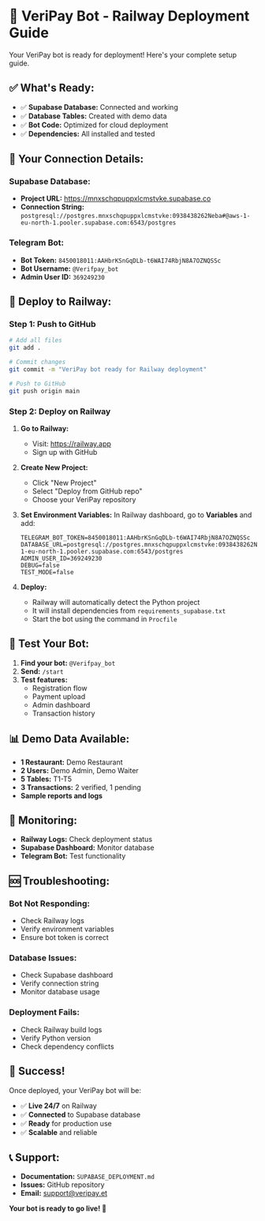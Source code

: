 # 🚀 VeriPay Bot - Railway Deployment Guide

Your VeriPay bot is ready for deployment! Here's your complete setup guide.

## ✅ **What's Ready:**

- ✅ **Supabase Database:** Connected and working
- ✅ **Database Tables:** Created with demo data
- ✅ **Bot Code:** Optimized for cloud deployment
- ✅ **Dependencies:** All installed and tested

## 🔗 **Your Connection Details:**

### **Supabase Database:**
- **Project URL:** https://mnxschqpuppxlcmstvke.supabase.co
- **Connection String:** `postgresql://postgres.mnxschqpuppxlcmstvke:0938438262Neba#@aws-1-eu-north-1.pooler.supabase.com:6543/postgres`

### **Telegram Bot:**
- **Bot Token:** `8450018011:AAHbrKSnGqDLb-t6WAI74RbjN8A7OZNQSSc`
- **Bot Username:** `@Verifpay_bot`
- **Admin User ID:** `369249230`

## 🚀 **Deploy to Railway:**

### **Step 1: Push to GitHub**
```bash
# Add all files
git add .

# Commit changes
git commit -m "VeriPay bot ready for Railway deployment"

# Push to GitHub
git push origin main
```

### **Step 2: Deploy on Railway**

1. **Go to Railway:**
   - Visit: https://railway.app
   - Sign up with GitHub

2. **Create New Project:**
   - Click "New Project"
   - Select "Deploy from GitHub repo"
   - Choose your VeriPay repository

3. **Set Environment Variables:**
   In Railway dashboard, go to **Variables** and add:
   ```
   TELEGRAM_BOT_TOKEN=8450018011:AAHbrKSnGqDLb-t6WAI74RbjN8A7OZNQSSc
   DATABASE_URL=postgresql://postgres.mnxschqpuppxlcmstvke:0938438262Neba#@aws-1-eu-north-1.pooler.supabase.com:6543/postgres
   ADMIN_USER_ID=369249230
   DEBUG=false
   TEST_MODE=false
   ```

4. **Deploy:**
   - Railway will automatically detect the Python project
   - It will install dependencies from `requirements_supabase.txt`
   - Start the bot using the command in `Procfile`

## 🧪 **Test Your Bot:**

1. **Find your bot:** `@Verifpay_bot`
2. **Send:** `/start`
3. **Test features:**
   - Registration flow
   - Payment upload
   - Admin dashboard
   - Transaction history

## 📊 **Demo Data Available:**

- **1 Restaurant:** Demo Restaurant
- **2 Users:** Demo Admin, Demo Waiter
- **5 Tables:** T1-T5
- **3 Transactions:** 2 verified, 1 pending
- **Sample reports and logs**

## 🔧 **Monitoring:**

- **Railway Logs:** Check deployment status
- **Supabase Dashboard:** Monitor database
- **Telegram Bot:** Test functionality

## 🆘 **Troubleshooting:**

### **Bot Not Responding:**
- Check Railway logs
- Verify environment variables
- Ensure bot token is correct

### **Database Issues:**
- Check Supabase dashboard
- Verify connection string
- Monitor database usage

### **Deployment Fails:**
- Check Railway build logs
- Verify Python version
- Check dependency conflicts

## 🎉 **Success!**

Once deployed, your VeriPay bot will be:
- ✅ **Live 24/7** on Railway
- ✅ **Connected** to Supabase database
- ✅ **Ready** for production use
- ✅ **Scalable** and reliable

## 📞 **Support:**

- **Documentation:** `SUPABASE_DEPLOYMENT.md`
- **Issues:** GitHub repository
- **Email:** support@veripay.et

**Your bot is ready to go live! 🚀** 